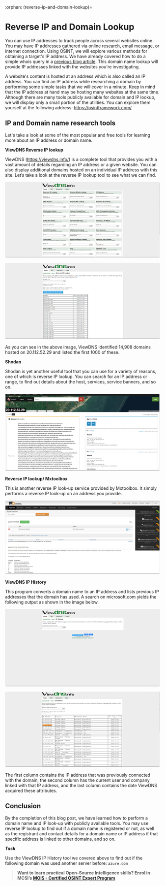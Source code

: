 :orphan:
(reverse-ip-and-domain-lookup)=

# Reverse IP and Domain Lookup

You can use IP addresses to track people across several websites online. You may have IP addresses gathered via online research, email message, or internet connection. Using OSINT, we will explore various methods for obtaining a target's IP address. We have already covered how to do a simple whois query in a [previous blog article](https://blog.mosse-institute.com/2022/08/01/domain-name-lookup.html). This domain name lookup will provide IP addresses linked with the websites you're investigating.

A website's content is hosted at an address which is also called an IP address. You can find an IP address while researching a domain by performing some simple tasks that we will cover in a minute. Keep in mind that the IP address at hand may be hosting many websites at the same time. Although there are many tools publicly available for domain and IP lookup, we will display only a small portion of the utilities. You can explore them yourself at the following address: https://osintframework.com/

## IP and Domain name research tools

Let's take a look at some of the most popular and free tools for learning more about an IP address or domain name.

**ViewDNS Reverse IP lookup**

ViewDNS (https://viewdns.info/) is a complete tool that provides you with a vast amount of details regarding an IP address or a given website. You can also display additional domains hosted on an individual IP address with this site. Let’s take a look at the reverse IP lookup tool to see what we can find.

![alt text](images/reverse-ip-lookup-49.png)

![alt text](images/reverse-ip-lookup-50.png)

As you can see in the above image, ViewDNS identified 14,908 domains hosted on 20.112.52.29 and listed the first 1000 of these.

**Shodan**

Shodan is yet another useful tool that you can use for a variety of reasons, one of which is reverse IP lookup. You can search for an IP address or range, to find out details about the host, services, service banners, and so on.

![alt text](images/reverse-ip-lookup-51.png)

**Reverse IP lookup/ Mxtoolbox**

This is another reverse IP look-up service provided by Mxtoolbox. It simply performs a reverse IP look-up on an address you provide.

![alt text](images/reverse-ip-lookup-52.png)

**ViewDNS IP History**

This program converts a domain name to an IP address and lists previous IP addresses that the domain has used. A search on microsoft.com yields the following output as shown in the image below.

![alt text](images/reverse-ip-lookup-53.png)

![alt text](images/reverse-ip-lookup-54.png)

The first column contains the IP address that was previously connected with the domain, the second column has the current user and company linked with that IP address, and the last column contains the date ViewDNS acquired these attributes.

## Conclusion

By the completion of this blog post, we have learned how to perform a domain name and IP look-up with publicly available tools. You may use reverse IP lookup to find out if a domain name is registered or not, as well as the registrant and contact details for a domain name or IP address if that specific address is linked to other domains, and so on.

**_Task_**

Use the ViewDNS IP History tool we covered above to find out if the following domain was used another server before: `azure.com`

> **Want to learn practical Open-Source Intelligence skills? Enrol in MCSI’s [MOIS - Certified OSINT Expert Program](https://www.mosse-institute.com/certifications/mois-certified-osint-expert.html)**
